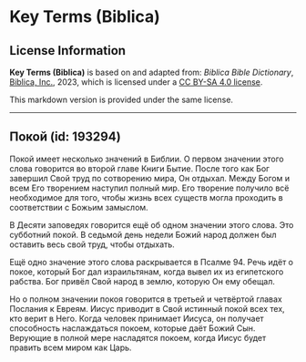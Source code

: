 # Key Terms (Biblica)

## License Information

**Key Terms (Biblica)** is based on and adapted from: _Biblica Bible Dictionary_, [Biblica, Inc.](https://www.biblica.com/), 2023, which is licensed under a [CC BY-SA 4.0 license](https://creativecommons.org/licenses/by-sa/4.0/legalcode.en).

This markdown version is provided under the same license.



--------------------------------

## Покой (id: 193294)

Покой имеет несколько значений в Библии. О первом значении этого слова говорится во второй главе Книги Бытие. После того как Бог завершил Свой труд по сотворению мира, Он отдыхал. Между Богом и всем Его творением наступил полный мир. Его творение получило всё необходимое для того, чтобы жизнь всех существ могла проходить в соответствии с Божьим замыслом. 

В Десяти заповедях говорится ещё об одном значении этого слова. Это субботний покой. В седьмой день недели Божий народ должен был оставить весь свой труд, чтобы отдыхать. 

Ещё одно значение этого слова раскрывается в Псалме 94\. Речь идёт о покое, который Бог дал израильтянам, когда вывел их из египетского рабства. Бог привёл Свой народ в землю, которую Он ему обещал.

Но о полном значении покоя говорится в третьей и четвёртой главах Послания к Евреям. Иисус приводит в Свой истинный покой всех тех, кто верит в Него. Когда человек принимает Иисуса, он получает способность наслаждаться покоем, которые даёт Божий Сын. Верующие в полной мере насладятся покоем, когда Иисус будет править всем миром как Царь. 


